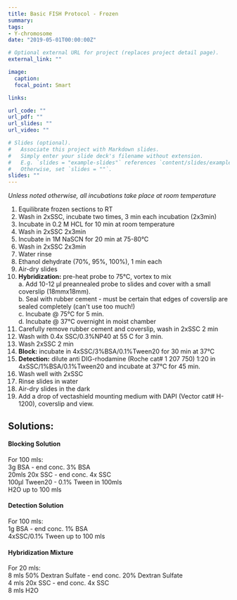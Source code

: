 ```yaml
---
title: Basic FISH Protocol - Frozen
summary:
tags:
- Y-chromosome
date: "2019-05-01T00:00:00Z"

# Optional external URL for project (replaces project detail page).
external_link: ""

image:
  caption:
  focal_point: Smart

links:

url_code: ""
url_pdf: ""
url_slides: ""
url_video: ""

# Slides (optional).
#   Associate this project with Markdown slides.
#   Simply enter your slide deck's filename without extension.
#   E.g. `slides = "example-slides"` references `content/slides/example-slides.md`.
#   Otherwise, set `slides = ""`.
slides: ""
---
```


*Unless noted otherwise, all incubations take place at room temperature*

1. Equilibrate frozen sections to RT
2. Wash in 2xSSC, incubate two times, 3 min each incubation (2x3min)
3. Incubate in 0.2 M HCL for 10 min at room temperature
4. Wash in 2xSSC 2x3min
5. Incubate in 1M NaSCN for 20 min at 75-80°C
6. Wash in 2xSSC 2x3min
7. Water rinse
8. Ethanol dehydrate (70%, 95%, 100%), 1 min each
9. Air-dry slides
10. **Hybridization:** pre-heat probe to 75°C, vortex to mix  
  a. Add 10-12 µl preannealed probe to slides and cover with a small coverslip (18mmx18mm).  
  b. Seal with rubber cement - must be certain that edges of coverslip are sealed completely (can't use too much!)  
  c. Incubate @ 75°C for 5 min.  
  d. Incubate @ 37°C overnight in moist chamber  
11. Carefully remove rubber cement and coverslip, wash in 2xSSC 2 min
12. Wash with 0.4x SSC/0.3%NP40 at 55 C for 3 min.
13. Wash 2xSSC 2 min
14. **Block:** incubate in 4xSSC/3%BSA/0.1%Tween20 for 30 min at 37°C
15. **Detection:** dilute anti DIG-rhodamine (Roche cat# 1 207 750) 1:20 in 4xSSC/1%BSA/0.1%Tween20 and incubate at 37°C for 45 min.
16. Wash well with 2xSSC
17. Rinse slides in water
18. Air-dry slides in the dark
19. Add a drop of vectashield mounting medium with DAPI (Vector cat# H-1200), coverslip and view.

## Solutions:

#### Blocking Solution

For 100 mls:  
3g BSA - end conc. 3% BSA  
20mls 20x SSC - end conc. 4x SSC  
100µl Tween20 - 0.1% Tween in 100mls  
H2O up to 100 mls  

#### Detection Solution


For 100 mls:  
1g BSA - end conc. 1% BSA  
4xSSC/0.1% Tween up to 100 mls  


#### Hybridization Mixture

For 20 mls:  
8 mls 50% Dextran Sulfate - end conc. 20% Dextran Sulfate  
4 mls 20x SSC - end conc. 4x SSC  
8 mls H2O  
